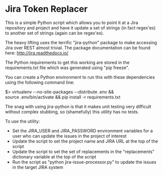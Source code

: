 Jira Token Replacer
===================

This is a simple Python script which allows you to point it at a Jira
repository and project and have it update a set of strings (in fact 
regex'es) to another set of strings (again can be regex'es).

The heavy lifting uses the terrific "jira-python" package to make accessing 
Jira over REST almost trivial.  The package documentation can be found here: 
http://jira.readthedocs.io/

The Python requirements to get this working are stored in the requirements.txt
file which was generated using "pip freeze".

You can create a Python environment to run this with these dependencies using 
the following command line:

   $> virtualenv --no-site-packages --distribute .env && \
         source .env/bin/activate && pip install -r requirements.txt

The snag with using jira-python is that it makes unit testing very difficult
without complex stubbing, so (shamefully) this utility has no tests.

To use the utility:

- Set the JIRA_USER and JIRA_PASSWORD environment variables for a user
  who can update the issues in the project of interest
- Update the script to set the project name and JIRA URL at the top of the
  script
- Update the script to set the set of replacements in the "replacements"
  dictionary variable at the top of the script
- Run the script as "python jira-issue-processor.py" to update the issues
  in the target JIRA system


